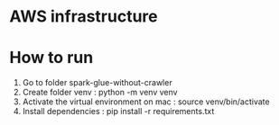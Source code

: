 # AWS infrastructure


# How to run
1. Go to folder spark-glue-without-crawler
2. Create folder venv : python -m venv venv
3. Activate the virtual environment on mac : source venv/bin/activate
4. Install dependencies : pip install -r requirements.txt
